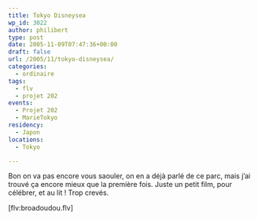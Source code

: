 ```yaml
---
title: Tokyo Disneysea
wp_id: 3022
author: philibert
type: post
date: 2005-11-09T07:47:36+00:00
draft: false
url: /2005/11/tokyo-disneysea/
categories:
  - ordinaire
tags:
  - flv
  - projet 202
events:
  - Projet 202
  - MarieTokyo
residency:
  - Japon
locations:
  - Tokyo

---
```

Bon on va pas encore vous saouler, on en a déjà parlé de ce parc, mais j&rsquo;ai trouvé ça encore mieux que la première fois. Juste un petit film, pour célébrer, et au lit ! Trop crevés.

[flv:broadoudou.flv]